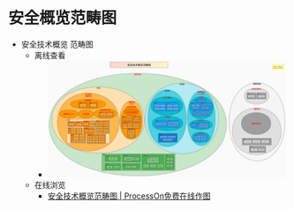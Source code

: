 # 安全概览范畴图

* 安全技术概览 范畴图
  * 离线查看
    * ![security_overview_scope](../../assets/img/security_overview_scope.jpg)
  * 在线浏览
    * [安全技术概览范畴图 | ProcessOn免费在线作图](https://www.processon.com/view/link/60d2fb470791297edd62f2e3)
